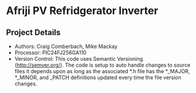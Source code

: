 Afriji PV Refridgerator Inverter
================================

Project Details
---------------

* Authors: Craig Comberbach, Mike Mackay
* Processor: PIC24FJ256GA110
* Version Control: This code uses Semantic Versioning (http://semver.org/). The code is setup to auto handle changes to source files it depends upon as long as the associated *.h file has the *_MAJOR, *_MINOR, and _PATCH definitions updated every time the file version changes.
